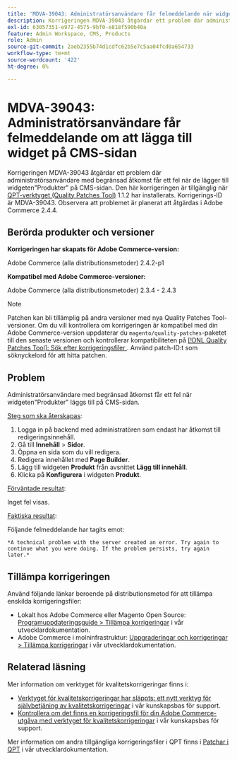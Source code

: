 ```yaml
---
title: 'MDVA-39043: Administratörsanvändare får felmeddelande när widgeten läggs till på CMS-sidan'
description: Korrigeringen MDVA-39043 åtgärdar ett problem där administratörsanvändare med begränsad åtkomst får ett fel när de lägger till widgeten"Produkter" på CMS-sidan. Den här korrigeringen är tillgänglig när [QPT-verktyget (Quality Patches Tool)](https://experienceleague.adobe.com/en/docs/commerce-operations/upgrade-guide/patches/overview) 1.1.2 är installerat. Korrigerings-ID är MDVA-39043. Observera att problemet är planerat att åtgärdas i Adobe Commerce 2.4.4.
exl-id: 63057351-e972-4575-9bf0-e818f590b40a
feature: Admin Workspace, CMS, Products
role: Admin
source-git-commit: 2aeb2355b74d1cdfc62b5e7c5aa04fcd0a654733
workflow-type: tm+mt
source-wordcount: '422'
ht-degree: 0%

---
```


# MDVA-39043: Administratörsanvändare får felmeddelande om att lägga till widget på CMS-sidan

Korrigeringen MDVA-39043 åtgärdar ett problem där administratörsanvändare med begränsad åtkomst får ett fel när de lägger till widgeten&quot;Produkter&quot; på CMS-sidan. Den här korrigeringen är tillgänglig när [QPT-verktyget (Quality Patches Tool)](https://experienceleague.adobe.com/en/docs/commerce-operations/upgrade-guide/patches/overview) 1.1.2 har installerats. Korrigerings-ID är MDVA-39043. Observera att problemet är planerat att åtgärdas i Adobe Commerce 2.4.4.

## Berörda produkter och versioner

**Korrigeringen har skapats för Adobe Commerce-version:**

Adobe Commerce (alla distributionsmetoder) 2.4.2-p1

**Kompatibel med Adobe Commerce-versioner:**

Adobe Commerce (alla distributionsmetoder) 2.3.4 - 2.4.3

>[!NOTE]
>
>Patchen kan bli tillämplig på andra versioner med nya Quality Patches Tool-versioner. Om du vill kontrollera om korrigeringen är kompatibel med din Adobe Commerce-version uppdaterar du `magento/quality-patches`-paketet till den senaste versionen och kontrollerar kompatibiliteten på [[!DNL Quality Patches Tool]: Sök efter korrigeringsfiler ](https://experienceleague.adobe.com/tools/commerce-quality-patches/index.html). Använd patch-ID:t som söknyckelord för att hitta patchen.

## Problem

Administratörsanvändare med begränsad åtkomst får ett fel när widgeten&quot;Produkter&quot; läggs till på CMS-sidan.

<u>Steg som ska återskapas</u>:

1. Logga in på backend med administratören som endast har åtkomst till redigeringsinnehåll.
1. Gå till **Innehåll** > **Sidor**.
1. Öppna en sida som du vill redigera.
1. Redigera innehållet med **Page Builder**.
1. Lägg till widgeten **Produkt** från avsnittet **Lägg till innehåll**.
1. Klicka på **Konfigurera** i widgeten **Produkt**.

<u>Förväntade resultat</u>:

Inget fel visas.

<u>Faktiska resultat</u>:

Följande felmeddelande har tagits emot:

`*A technical problem with the server created an error. Try again to continue what you were doing. If the problem persists, try again later.*`

## Tillämpa korrigeringen

Använd följande länkar beroende på distributionsmetod för att tillämpa enskilda korrigeringsfiler:

* Lokalt hos Adobe Commerce eller Magento Open Source: [Programuppdateringsguide > Tillämpa korrigeringar](https://experienceleague.adobe.com/en/docs/commerce-operations/tools/quality-patches-tool/usage) i vår utvecklardokumentation.
* Adobe Commerce i molninfrastruktur: [Uppgraderingar och korrigeringar > Tillämpa korrigeringar](https://experienceleague.adobe.com/en/docs/commerce-cloud-service/user-guide/develop/upgrade/apply-patches) i vår utvecklardokumentation.

## Relaterad läsning

Mer information om verktyget för kvalitetskorrigeringar finns i:

* [Verktyget för kvalitetskorrigeringar har släppts: ett nytt verktyg för självbetjäning av kvalitetskorrigeringar](/help/announcements/adobe-commerce-announcements/magento-quality-patches-released-new-tool-to-self-serve-quality-patches.md) i vår kunskapsbas för support.
* [Kontrollera om det finns en korrigeringsfil för din Adobe Commerce-utgåva med verktyget för kvalitetskorrigeringar](/help/support-tools/patches-available-in-qpt-tool/check-patch-for-magento-issue-with-magento-quality-patches.md) i vår kunskapsbas för support.

Mer information om andra tillgängliga korrigeringsfiler i QPT finns i [Patchar i QPT](https://experienceleague.adobe.com/tools/commerce-quality-patches/index.html) i vår utvecklardokumentation.
